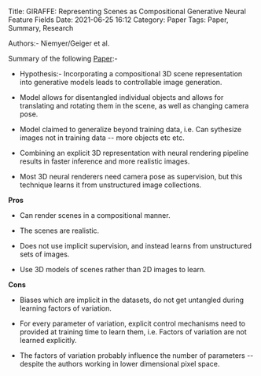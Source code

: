 Title: GIRAFFE: Representing Scenes as Compositional Generative Neural Feature Fields
Date: 2021-06-25 16:12
Category: Paper
Tags: Paper, Summary, Research

Authors:- Niemyer/Geiger et al. 

Summary of the following [Paper](https://arxiv.org/pdf/2011.12100.pdf):-

* Hypothesis:- Incorporating a compositional 3D scene representation into generative models leads to controllable image generation.

* Model allows for disentangled individual objects and allows for translating and rotating them in the scene, as well as changing camera pose. 

* Model claimed to generalize beyond training data, i.e. Can sythesize images not in training data -- more objects etc etc. 

* Combining an explicit 3D representation with neural rendering pipeline results in faster inference and more realistic images. 

* Most 3D neural renderers need camera pose as supervision, but this technique learns it from unstructured image collections. 

<b>Pros</b>

* Can render scenes in a compositional manner.

* The scenes are realistic. 

* Does not use implicit supervision, and instead learns from unstructured sets of images. 

* Use 3D models of scenes rather than 2D images to learn. 

<b>Cons</b>

* Biases which are implicit in the datasets, do not get untangled during learning factors of variation. 

* For every parameter of variation, explicit control mechanisms need to provided at training time to learn them, i.e. Factors of variation are not learned explicitly. 

* The factors of variation probably influence the number of parameters -- despite the authors working in lower dimensional pixel space. 
 
